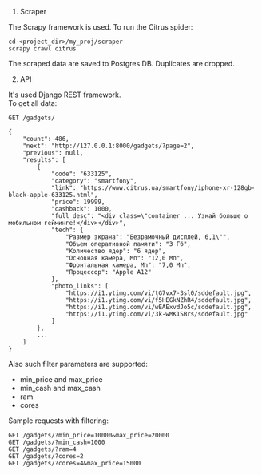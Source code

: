 1. Scraper

The Scrapy framework is used. To run the Citrus spider:

```
cd <project_dir>/my_proj/scraper
scrapy crawl citrus
```

The scraped data are saved to Postgres DB. Duplicates are dropped.

2. API

It's used Django REST framework.  
To get all data:

```
GET /gadgets/

{
    "count": 486,
    "next": "http://127.0.0.1:8000/gadgets/?page=2",
    "previous": null,
    "results": [
        {
            "code": "633125",
            "category": "smartfony",
            "link": "https://www.citrus.ua/smartfony/iphone-xr-128gb-black-apple-633125.html",
            "price": 19999,
            "cashback": 1000,
            "full_desc": "<div class=\"container ... Узнай больше о мобильном гейминге!</div></div>",
            "tech": {
                "Размер экрана": "Безрамочный дисплей, 6,1\"",
                "Объем оперативной памяти": "3 Гб",
                "Количество ядер": "6 ядер",
                "Основная камера, Мп": "12,0 Мп",
                "Фронтальная камера, Мп": "7,0 Мп",
                "Процессор": "Apple A12"
            },
            "photo_links": [
                "https://i1.ytimg.com/vi/tG7vx7-3sl0/sddefault.jpg",
                "https://i1.ytimg.com/vi/f5HEGkNZhR4/sddefault.jpg",
                "https://i1.ytimg.com/vi/wEAExvdJo5c/sddefault.jpg",
                "https://i1.ytimg.com/vi/3k-wMK1SBrs/sddefault.jpg"
            ]
        },
        ...
    ]
}
```

Also such filter parameters are supported:  
- min_price and max_price
- min_cash and max_cash
- ram
- cores

Sample requests with filtering:

```
GET /gadgets/?min_price=10000&max_price=20000
GET /gadgets/?min_cash=1000
GET /gadgets/?ram=4
GET /gadgets/?cores=2
GET /gadgets/?cores=4&max_price=15000
```
